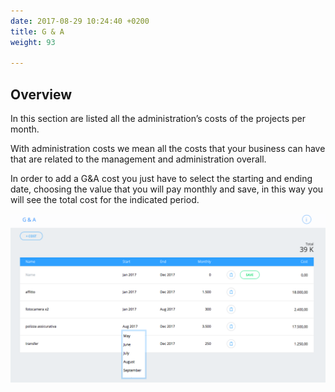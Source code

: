 ```yaml
---
date: 2017-08-29 10:24:40 +0200
title: G & A
weight: 93

---
```

## Overview

In this section are listed all the administration’s costs of the projects per month.

With administration costs we mean all the costs that your business can have that are related to the management and administration overall.

In order to add a G&A cost you just have to select the starting and ending date, choosing the value that you will pay monthly and save, in this way you will see the total cost for the indicated period.

![](/uploads/2017/08/29/G&A.png)